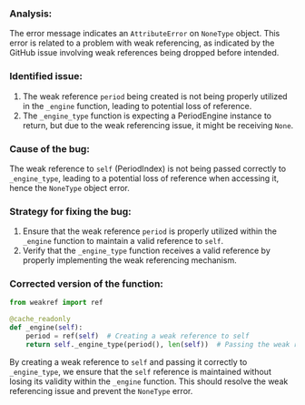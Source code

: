 ### Analysis:
The error message indicates an `AttributeError` on `NoneType` object. This error is related to a problem with weak referencing, as indicated by the GitHub issue involving weak references being dropped before intended.

### Identified issue:
1. The weak reference `period` being created is not being properly utilized in the `_engine` function, leading to potential loss of reference.
2. The `_engine_type` function is expecting a PeriodEngine instance to return, but due to the weak referencing issue, it might be receiving `None`.

### Cause of the bug:
The weak reference to `self` (PeriodIndex) is not being passed correctly to `_engine_type`, leading to a potential loss of reference when accessing it, hence the `NoneType` object error.

### Strategy for fixing the bug:
1. Ensure that the weak reference `period` is properly utilized within the `_engine` function to maintain a valid reference to `self`.
2. Verify that the `_engine_type` function receives a valid reference by properly implementing the weak referencing mechanism.

### Corrected version of the function:
```python
from weakref import ref

@cache_readonly
def _engine(self):
    period = ref(self)  # Creating a weak reference to self
    return self._engine_type(period(), len(self))  # Passing the weak reference correctly
``` 

By creating a weak reference to `self` and passing it correctly to `_engine_type`, we ensure that the `self` reference is maintained without losing its validity within the `_engine` function. This should resolve the weak referencing issue and prevent the `NoneType` error.